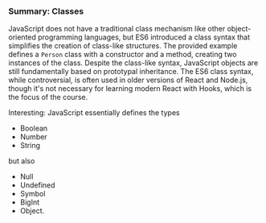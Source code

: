 ### Summary: Classes

JavaScript does not have a traditional class mechanism like other object-oriented programming languages, but ES6 introduced a class syntax that simplifies the creation of class-like structures. The provided example defines a `Person` class with a constructor and a method, creating two instances of the class. Despite the class-like syntax, JavaScript objects are still fundamentally based on prototypal inheritance. The ES6 class syntax, while controversial, is often used in older versions of React and Node.js, though it's not necessary for learning modern React with Hooks, which is the focus of the course.

Interesting:
JavaScript essentially defines the types

- Boolean
- Number
- String

but also

- Null
- Undefined
- Symbol
- BigInt
- Object.
